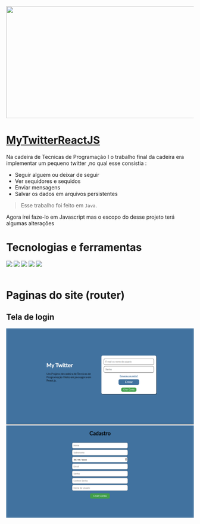 <img src="https://images.pexels.com/photos/4198370/pexels-photo-4198370.jpeg?auto=compress&cs=tinysrgb&w=1260&h=750&dpr=1" height="300" width="1000"/>


# [MyTwitterReactJS](/mytwitter/)
Na cadeira de Tecnicas de Programação I o trabalho final da cadeira era implementar um pequeno twitter ,no qual esse consistia :
* Seguir alguem ou deixar de seguir
* Ver sequidores e sequidos
* Enviar mensagens
* Salvar os dados em arquivos persistentes
>Esse trabalho foi feito em `Java`.

Agora irei faze-lo em Javascript mas o escopo do desse projeto terá algumas alterações


# Tecnologias e ferramentas

<div>
    <img src="https://user-images.githubusercontent.com/74038190/212257468-1e9a91f1-b626-4baa-b15d-5c385dfa7ed2.gif" height=60 />
    <img src="https://user-images.githubusercontent.com/74038190/212257465-7ce8d493-cac5-494e-982a-5a9deb852c4b.gif" height=60 />
    <img src="https://user-images.githubusercontent.com/74038190/212257467-871d32b7-e401-42e8-a166-fcfd7baa4c6b.gif" height=60 />
    <img src="https://user-images.githubusercontent.com/74038190/238200426-29fd6286-4e7b-4d6c-818f-c4765d5e39a9.gif" height=60 />
    <img src="https://user-images.githubusercontent.com/74038190/238200428-67f477ed-6624-42da-99f0-1a7b1a16eecb.gif" height=60/>
</div>

<img>

# Paginas do site (router)

## Tela de login

<div align="center">
    <img src="img/TelaDeLogin.png" />
</div>

<div align="center">
    <img src="img/TelaDeCadastro.png" />
</div>